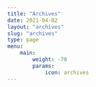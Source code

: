 ```yaml
---
title: "Archives"
date: 2021-04-02
layout: "archives" 
slug: "archives"
type: page
menu:
    main:
        weight: -70
        params:
            icon: archives
---
```

